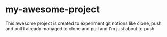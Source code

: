 # my-awesome-project
This awesome project is created to experiment git notions like clone, push and pull
I already managed to clone and pull and I'm just about to push